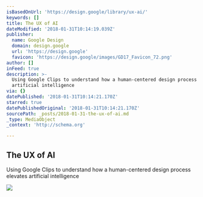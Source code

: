 ```yaml
---
isBasedOnUrl: 'https://design.google/library/ux-ai/'
keywords: []
title: The UX of AI
dateModified: '2018-01-31T10:14:19.039Z'
publisher:
  name: Google Design
  domain: design.google
  url: 'https://design.google'
  favicon: 'https://design.google/images/GD17_Favicon_72.png'
author: []
inFeed: true
description: >-
  Using Google Clips to understand how a human-centered design process elevates
  artificial intelligence
via: {}
datePublished: '2018-01-31T10:14:21.170Z'
starred: true
datePublishedOriginal: '2018-01-31T10:14:21.170Z'
sourcePath: _posts/2018-01-31-the-ux-of-ai.md
_type: MediaObject
_context: 'http://schema.org'

---
```

<article style=""><h1>The UX of AI</h1><p>Using Google Clips to understand how a human-centered design process elevates artificial intelligence</p><img src="https://storage.googleapis.com/gd-wagtail-prod-assets/original_images/UX_of_AI_inline_008.png" /></article>